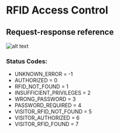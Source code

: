 # RFID Access Control

## Request-response reference

![alt text](https://github.com/joaohenriquef/rfid-access-control/blob/master/req-res-flowchart.png?raw=true)

### Status Codes:
 + UNKNOWN_ERROR = -1
 + AUTHORIZED = 0
 + RFID_NOT_FOUND = 1
 + INSUFFICIENT_PRIVILEGES = 2
 + WRONG_PASSWORD = 3
 + PASSWORD_REQUIRED = 4
 + VISITOR_RFID_NOT_FOUND = 5
 + VISITOR_AUTHORIZED = 6
 + VISITOR_RFID_FOUND = 7


